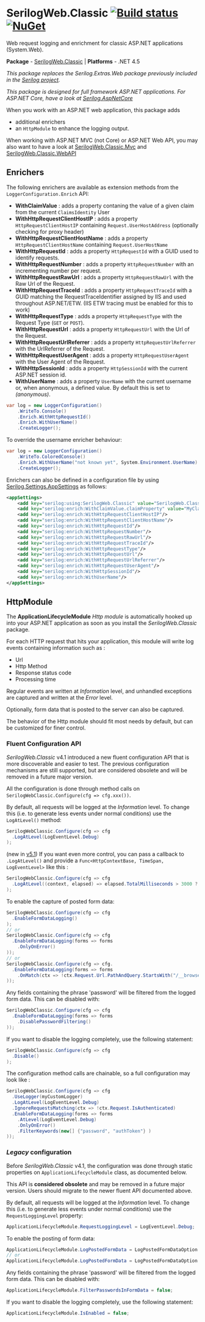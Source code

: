 # SerilogWeb.Classic [![Build status](https://ci.appveyor.com/api/projects/status/lpf4kdc7su3l67be?svg=true)](https://ci.appveyor.com/project/serilog-web/classic) [![NuGet](https://img.shields.io/nuget/v/SerilogWeb.Classic.svg)](https://www.nuget.org/packages/serilogweb.classic)

Web request logging and enrichment for classic ASP.NET applications (System.Web).

**Package** - [SerilogWeb.Classic](http://nuget.org/packages/serilogweb.classic)
| **Platforms** - .NET 4.5

_This package replaces the Serilog.Extras.Web package previously included in the [Serilog project](https://github.com/serilog/serilog)._

_This package is designed for full framework ASP.NET applications. For ASP.NET Core, have a look at [Serilog.AspNetCore](https://github.com/serilog/serilog-aspnetcore)_

When you work with an ASP.NET web application, this package adds 
- additional enrichers 
- an `HttpModule` to enhance the logging output. 

When working with ASP.NET MVC (not Core) or ASP.NET Web API, you may also want to have a look at [SerilogWeb.Classic.Mvc](https://github.com/serilog-web/classic-mvc) and [SerilogWeb.Classic.WebAPI](https://github.com/serilog-web/classic-webapi)

## Enrichers
The following enrichers are available as extension methods from the `LoggerConfiguration.Enrich` API:

*  **WithClaimValue** : adds a property contaning the value of a given claim from the current `ClaimsIdentity` User
*  **WithHttpRequestClientHostIP** : adds a property `HttpRequestClientHostIP` containing  `Request.UserHostAddress` (optionally checking for proxy header)
*  **WithHttpRequestClientHostName** : adds a property `HttpRequestClientHostName` containing  `Request.UserHostName`
*  **WithHttpRequestId** : adds a property `HttpRequestId` with a GUID used to identify requests.
*  **WithHttpRequestNumber** : adds a property `HttpRequestNumber` with an incrementing number per request.
*  **WithHttpRequestRawUrl** : adds a property `HttpRequestRawUrl` with the Raw Url of the Request.
*  **WithHttpRequestTraceId** : adds a property `HttpRequestTraceId` with a GUID matching the RequestTraceIdentifier assigned by IIS and used throughout ASP.NET/ETW. (IIS ETW tracing must be enabled for this to work)
*  **WithHttpRequestType** : adds a property `HttpRequestType` with the Request Type (`GET` or `POST`).
*  **WithHttpRequestUrl** : adds a property `HttpRequestUrl` with the Url of the Request.
*  **WithHttpRequestUrlReferrer** : adds a property `HttpRequestUrlReferrer` with the UrlReferrer of the Request.
*  **WithHttpRequestUserAgent** : adds a property `HttpRequestUserAgent` with the User Agent of the Request.
*  **WithHttpSessionId** : adds a property `HttpSessionId` with the current ASP.NET session id.
*  **WithUserName** : adds a property `UserName` with the current username or, when anonymous, a defined value. By default this is set to _(anonymous)_.


```csharp
var log = new LoggerConfiguration()
    .WriteTo.Console()
    .Enrich.WithHttpRequestId()
    .Enrich.WithUserName()
    .CreateLogger();
```

To override the username enricher behaviour:

```csharp
var log = new LoggerConfiguration()
    .WriteTo.ColoredConsole()
    .Enrich.WithUserName("not known yet", System.Environment.UserName)
    .CreateLogger();
```

Enrichers can also be defined in a configuration file by using [Serilog.Settings.AppSettings](https://github.com/serilog/serilog-settings-appsettings) as follows:

```xml
<appSettings>
    <add key="serilog:using:SerilogWeb.Classic" value="SerilogWeb.Classic"/>
    <add key="serilog:enrich:WithClaimValue.claimProperty" value="MyClaimPropertyName"/>
    <add key="serilog:enrich:WithHttpRequestClientHostIP"/>
    <add key="serilog:enrich:WithHttpRequestClientHostName"/>
    <add key="serilog:enrich:WithHttpRequestId"/>
    <add key="serilog:enrich:WithHttpRequestNumber"/>
    <add key="serilog:enrich:WithHttpRequestRawUrl"/>
    <add key="serilog:enrich:WithHttpRequestTraceId"/>
    <add key="serilog:enrich:WithHttpRequestType"/>
    <add key="serilog:enrich:WithHttpRequestUrl"/>
    <add key="serilog:enrich:WithHttpRequestUrlReferrer"/>
    <add key="serilog:enrich:WithHttpRequestUserAgent"/>
    <add key="serilog:enrich:WithHttpSessionId"/>
    <add key="serilog:enrich:WithUserName"/>
</appSettings>
```

## HttpModule
The **ApplicationLifecycleModule** *Http module* is automatically hooked up into your ASP.NET application as soon as you install the *SerilogWeb.Classic* package.

For each HTTP request that hits your application, this module will write log events containing information such as : 
- Url
- Http Method
- Response status code
- Processing time

Regular events are written at *Information* level, and unhandled exceptions are captured and written at the *Error* level.

Optionally, form data that is posted to the server can also be captured.

The behavior of the Http module should fit most needs by default, but can be customized for finer control.

### Fluent Configuration API
*SerilogWeb.Classic* v4.1 introduced a new fluent configuration API that is more discoverable and easier to test. The previous configuration mechanisms are still supported, but are considered obsolete and will be removed in a future major version.

All the configuration is done through method calls on  `SerilogWebClassic.Configure(cfg => cfg.xxx())`.

By default, all requests will be logged at the _Information_ level. To change this (i.e. to generate less events under normal conditions) use the `LogAtLevel()` method:

```csharp
SerilogWebClassic.Configure(cfg => cfg
  .LogAtLevel(LogEventLevel.Debug)
);
```
(new in [v5.1](https://github.com/serilog-web/classic/releases/tag/v5.1.66)) If you want even more control, you can pass a callback to `.LogAtLevel()` and provide a `Func<HttpContextBase, TimeSpan, LogEventLevel>` like this : 

```csharp
SerilogWebClassic.Configure(cfg => cfg
  .LogAtLevel((context, elapsed) => elapsed.TotalMilliseconds > 3000 ? LogEventLevel.Warning : LogEventLevel.Information)
);
```


To enable the capture of posted form data:

```csharp
SerilogWebClassic.Configure(cfg => cfg
  .EnableFormDataLogging()
);
// or
SerilogWebClassic.Configure(cfg => cfg
  .EnableFormDataLogging(forms => forms
    .OnlyOnError()
));
// or
SerilogWebClassic.Configure(cfg => cfg.
  .EnableFormDataLogging(forms => forms
    .OnMatch(ctx => !ctx.Request.Url.PathAndQuery.StartsWith("/__browserLink"))
));
```

Any fields containing the phrase 'password' will be filtered from the logged form data.  This can be disabled with:

```csharp
SerilogWebClassic.Configure(cfg => cfg
  .EnableFormDataLogging(forms => forms
    .DisablePasswordFiltering()
));
```

If you want to disable the logging completely, use the following statement:

```csharp
SerilogWebClassic.Configure(cfg => cfg
  .Disable()
);
```

The configuration method calls are chainable, so a full configuration may look like : 
```csharp
SerilogWebClassic.Configure(cfg => cfg
  .UseLogger(myCustomLogger)
  .LogAtLevel(LogEventLevel.Debug)
  .IgnoreRequestsMatching(ctx => !ctx.Request.IsAuthenticated)
  .EnableFormDataLogging(forms => forms
    .AtLevel(LogEventLevel.Debug)
    .OnlyOnError()
    .FilterKeywords(new[] {"password", "authToken"} )
));
```

### *Legacy* configuration
Before *SerilogWeb.Classic* v4.1, the configuration was done through static properties on `ApplicationLifecycleModule` class, as documented below. 

This API is **considered obsolete** and may be removed in a future major version. Users should migrate to the newer fluent API documented above.

By default, all requests will be logged at the _Information_ level. To change this (i.e. to generate less events under normal conditions) use the `RequestLoggingLevel` property:

```csharp
ApplicationLifecycleModule.RequestLoggingLevel = LogEventLevel.Debug;
```

To enable the posting of form data:

```csharp
ApplicationLifecycleModule.LogPostedFormData = LogPostedFormDataOption.Always;
// or
ApplicationLifecycleModule.LogPostedFormData = LogPostedFormDataOption.OnlyOnError;
```

Any fields containing the phrase 'password' will be filtered from the logged form data.  This can be disabled with:

```csharp
ApplicationLifecycleModule.FilterPasswordsInFormData = false;
```

If you want to disable the logging completely, use the following statement:

```csharp
ApplicationLifecycleModule.IsEnabled = false;
```
